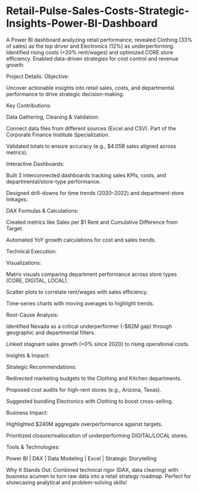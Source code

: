 # Retail-Pulse-Sales-Costs-Strategic-Insights-Power-BI-Dashboard
A Power BI dashboard analyzing retail performance, revealed Clothing (33% of sales) as the top driver and Electronics (12%) as underperforming. Identified rising costs (+20% rent/wages) and optimized CORE store efficiency. Enabled data-driven strategies for cost control and revenue growth.

Project Details:
Objective:

Uncover actionable insights into retail sales, costs, and departmental performance to drive strategic decision-making.

Key Contributions:

Data Gathering, Cleaning & Validation:

Connect data files from different sources (Excel and CSV). Part of the Corporate Finance Institute Specialization.  

Validated totals to ensure accuracy (e.g., $4.05B sales aligned across metrics).

Interactive Dashboards:

Built 3 interconnected dashboards tracking sales KPIs, costs, and departmental/store-type performance.

Designed drill-downs for time trends (2020–2022) and department-store linkages.

DAX Formulas & Calculations:

Created metrics like Sales per $1 Rent and Cumulative Difference from Target.

Automated YoY growth calculations for cost and sales trends.

Technical Execution:

Visualizations:

Matrix visuals comparing department performance across store types (CORE, DIGITAL, LOCAL).

Scatter plots to correlate rent/wages with sales efficiency.

Time-series charts with moving averages to highlight trends.

Root-Cause Analysis:

Identified Nevada as a critical underperformer (-$82M gap) through geographic and departmental filters.

Linked stagnant sales growth (+0% since 2020) to rising operational costs.

Insights & Impact:

Strategic Recommendations:

Redirected marketing budgets to the Clothing and Kitchen departments.

Proposed cost audits for high-rent stores (e.g., Arizona, Texas).

Suggested bundling Electronics with Clothing to boost cross-selling.

Business Impact:

Highlighted $240M aggregate overperformance against targets.

Prioritized closure/reallocation of underperforming DIGITAL/LOCAL stores.

Tools & Technologies:

Power BI | DAX | Data Modeling | Excel | Strategic Storytelling




Why It Stands Out:
Combined technical rigor (DAX, data cleaning) with business acumen to turn raw data into a retail strategy roadmap. Perfect for showcasing analytical and problem-solving skills!




